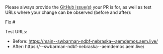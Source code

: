 Please always provide the [GitHub issue(s)](../issues) your PR is for, as well as test URLs where your change can be observed (before and after):

Fix #<gh-issue-id>

Test URLs:
- Before: https://main--swbarman-ndbf-nebraska--aemdemos.aem.live/
- After: https://<branch>--swbarman-ndbf-nebraska--aemdemos.aem.live/
